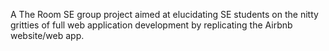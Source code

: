 A The Room SE group project aimed at elucidating SE students on the nitty gritties of full web application development by replicating the Airbnb website/web app.
